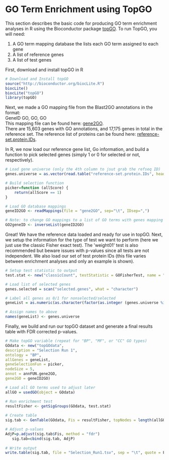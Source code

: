 # GO Term Enrichment using TopGO
This section describes the basic code for producing GO term enrichment analyses in R using the Bioconductor package [topGO](http://bioconductor.org/packages/release/bioc/html/topGO.html). To run TopGO, you will need:
  1.  A GO term mapping database the lists each GO term assigned to each gene
  2.  A list of reference genes
  3.  A list of test genes

First, download and install topGO in R
```R
# Download and Install topGO
source("http://bioconductor.org/biocLite.R")
biocLite()
biocLite("topGO")
library(topGO)
```

Next, we made a GO mapping file from the Blast2GO annotations in the format:  
GeneID   GO, GO, GO  
This mapping file can be found here: [gene2GO](./Data/gene2GO).  
There are 15,603 genes with GO annotations, and 17,175 genes in total in the reference set.  The reference list of proteins can be found here: [reference-set.protein.IDs](./Data/reference-set.protein.IDs).

In R, we now load our reference gene list, Go information, and build a function to pick selected genes (simply 1 or 0 for selected or not, respectively).
```R
# Load gene universe (only the 4th column to jsut grab the refseq ID)
genes.universe = as.vector(read.table("reference-set.protein.IDs", header = F, sep = "|")[,4])

# Build selection function
picker=function (allScore) {
    return(allScore == 1)
}

# Load GO database mappings
geneID2GO <- readMappings(file = "gene2GO", sep="\t", IDsep=",")

# Note: to change GO mappings to a list of GO terms with genes mapping to each:
GO2geneID <- inverseList(geneID2GO)
```

Great!  We have the reference data loaded and ready for use in topGO.  Next, we setup the information for the type of test we want to perform (here we just use the classic Fisher exact test).  The 'weight01' test is also recommended but beware issues with p-values since all tests are not independent.  We also load our set of test protein IDs (this file varies between enrichment analyses and only an example is shown).
```R
# Setup test statistic to output
test.stat <- new("classicCount", testStatistic = GOFisherTest, name = "Fisher test")

# Load list of selected genes
genes.selected = scan("selected.genes", what = "character")

# Label all genes as 0/1 for nonselected/selected
geneList = as.numeric(as.character(factor(as.integer (genes.universe %in% genes.selected))))

# Assign names to above
names(geneList) <- genes.universe
```
Finally, we build and run our topGO dataset and generate a final results table with FDR corrected p-values.  
```R
# Make topGO variable (repeat for "BP", "MF", or "CC" GO types)
GOdata <- new("topGOdata",
description = "Selection Run 1",
ontology = "BP",
allGenes = geneList,
geneSelectionFun = picker,
nodeSize = 5,
annot = annFUN.gene2GO,
gene2GO = geneID2GO)

# Load all GO terms used to adjust later
allGO = usedGO(object = GOdata)

# Run enrichment test
resultFisher <- getSigGroups(GOdata, test.stat)
   
# Create table
sig.tab <- GenTable(GOdata, Fis = resultFisher, topNodes = length(allGO))

# Adjust p-values
AdjP=p.adjust(sig.tab$Fis, method = "fdr")
   sig.tab=cbind(sig.tab, AdjP)
   
# Write output
write.table(sig.tab, file = "Selection_Run1.tsv", sep = "\t", quote = F, row.names = F)
```
